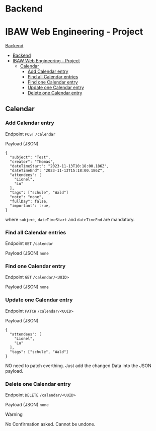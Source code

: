 # Backend
# IBAW Web Engineering - Project 

[Backend](#backend)
- [Backend](#backend)
- [IBAW Web Engineering - Project](#ibaw-web-engineering---project)
  - [Calendar](#calendar)
    - [Add Calendar entry](#add-calendar-entry)
    - [Find all Calendar entries](#find-all-calendar-entries)
    - [Find one Calendar entry](#find-one-calendar-entry)
    - [Update one Calendar entry](#update-one-calendar-entry)
    - [Delete one Calendar entry](#delete-one-calendar-entry)

## Calendar

### Add Calendar entry 

Endpoint `POST` `/calendar` 
 
Payload (JSON)
```
{
  "subject": "Test",
  "creator": "Thomas",
  "dateTimeStart": "2023-11-13T10:18:00.186Z",
  "dateTimeEnd": "2023-11-13T15:18:00.186Z",
  "attendees": [
    "Lionel",
    "Lu"
  ],
  "tags": ["schule", "Wald"]
  "note": "none",
  "fullDay": false,
  "important": true,
}
```

where `subject`, `dateTimeStart` and `dateTimeEnd` are mandatory.

### Find all Calendar entries

Endpoint `GET`  `/calendar` 

Payload (JSON)
`none`

### Find one Calendar entry

Endpoint `GET`  `/calendar/<UUID>` 

Payload (JSON)
`none`

### Update one Calendar entry

Endpoint `PATCH`  `/calendar/<UUID>` 

Payload (JSON)
```
{
  "attendees": [
    "Lionel",
    "Lu"
  ],
  "tags": ["schule", "Wald"]
}
```
NO need to patch everthing. Just add the changed Data into the JSON payload.

### Delete one Calendar entry

Endpoint `DELETE`  `/calendar/<UUID>` 

Payload (JSON)
`none`

> [!WARNING]
> No Confirmation asked. Cannot be undone.